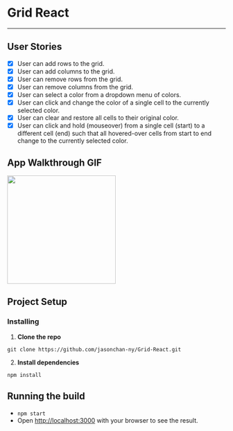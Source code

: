 # Grid React

---

## User Stories

- [x] User can add rows to the grid.
- [x] User can add columns to the grid.
- [x] User can remove rows from the grid.
- [x] User can remove columns from the grid.
- [x] User can select a color from a dropdown menu of colors.
- [x] User can click and change the color of a single cell to the currently selected color.
- [x] User can clear and restore all cells to their original color.
- [x] User can click and hold (mouseover) from a single cell (start) to a different cell (end) such that all hovered-over cells from start to end change to the currently selected color.

## App Walkthrough GIF

<img src="https://recordit.co/LPgd60pTJj.gif" width=250><br>

## Project Setup

### Installing

1. **Clone the repo**
```
git clone https://github.com/jasonchan-ny/Grid-React.git
```
2. **Install dependencies**
```
npm install
```

## Running the build

  - `npm start`
  - Open [http://localhost:3000](http://localhost:3000) with your browser to see the result.